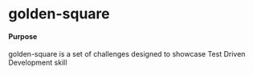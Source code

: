 # golden-square

#### Purpose
golden-square is a set of challenges designed to showcase Test Driven Development skill